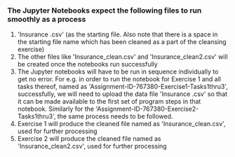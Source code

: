 ### The Jupyter Notebooks expect the following files to run smoothly as a process
1. 'Insurance .csv' (as the starting file. Also note that there is a space in the starting file name which has been cleaned as a part of the cleansing exercise)
2. The other files like 'Insurance_clean.csv' and 'Insurance_clean2.csv' will be created once the notebooks run successfully
3. The Jupyter notebooks will have to be run in sequence individually to get no error. For e.g. in order to run the notebook for Exercise 1 and all tasks thereof, named as 'Assignment-ID-767380-Exercise1-Tasks1thru3', successfully, we will need to upload the data file 'Insurance .csv' so that it can be made available to the first set of program steps in that notebook. Similarly for the 'Assignment-ID-767380-Exercise2-Tasks1thru3', the same process needs to be followed.
4. Exercise 1 will produce the cleaned file named as 'Insurance_clean.csv', used for further processing
5. Exercise 2 will produce the cleaned file named as 'Insurance_clean2.csv', used for further processing
